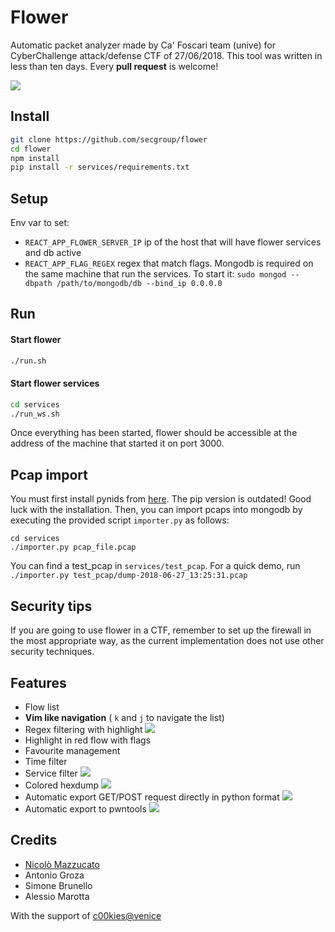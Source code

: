 Flower
======
Automatic packet analyzer made by Ca' Foscari team (unive) for CyberChallenge attack/defense CTF of 27/06/2018.
This tool was written in less than ten days. Every **pull request** is welcome!

![](https://github.com/secgroup/flower/blob/master/demo_images/demo3.png?raw=true)

## Install
```bash
git clone https://github.com/secgroup/flower
cd flower
npm install 
pip install -r services/requirements.txt
```

## Setup
Env var to set:
- `REACT_APP_FLOWER_SERVER_IP` ip of the host that will have flower services and db active
- `REACT_APP_FLAG_REGEX` regex that match flags. 
Mongodb is required on the same machine that run the services.
To start it: `sudo mongod --dbpath /path/to/mongodb/db --bind_ip 0.0.0.0` 


## Run

#### Start flower
```bash
./run.sh
```
#### Start flower services
```bash
cd services
./run_ws.sh
```
Once everything has been started, flower should be accessible at the address of the machine that started it on port 3000.


## Pcap import
You must first install pynids from [here](https://github.com/MITRECND/pynids). The pip version is outdated! Good luck with the installation.
Then, you can import pcaps into mongodb by executing the provided script `importer.py` as follows:
```
cd services
./importer.py pcap_file.pcap
```
You can find a test_pcap in `services/test_pcap`. For a quick demo, run `./importer.py test_pcap/dump-2018-06-27_13:25:31.pcap`

## Security tips
If you are going to use flower in a CTF, remember to set up the firewall in the most appropriate way, as the current implementation does not use other security techniques.

## Features
- Flow list
- **Vim like navigation** ( `k` and `j` to navigate the list)
- Regex filtering with highlight
![](https://github.com/secgroup/flower/blob/master/demo_images/demo_search_hilight.png?raw=true)
- Highlight in red flow with flags
- Favourite management
- Time filter
- Service filter
![](https://github.com/secgroup/flower/blob/master/demo_images/demo_service_selection.png)
- Colored hexdump
![](https://github.com/secgroup/flower/blob/master/demo_images/demo_hex_dump.png?raw=true)
- Automatic export GET/POST request directly in python format
![](https://github.com/secgroup/flower/blob/master/demo_images/demo_request_export.png)
- Automatic export to pwntools
![](https://github.com/secgroup/flower/blob/master/demo_images/demp_export_pwn.png)

## Credits
- [Nicolò Mazzucato](https://github.com/nicomazz)
- Antonio Groza
- Simone Brunello
- Alessio Marotta

With the support of [c00kies@venice](https://secgroup.github.io/)
